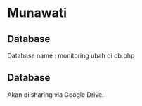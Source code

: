 # Munawati

## Database
Database name : monitoring
ubah di db.php

## Database
Akan di sharing via Google Drive.
